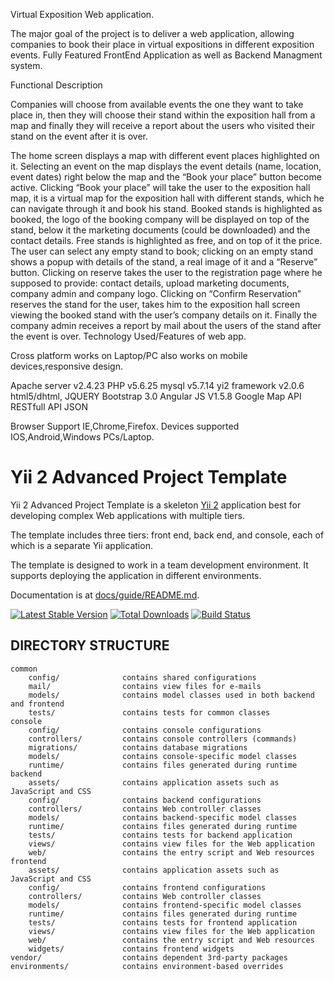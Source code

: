 Virtual Exposition Web application.

The major goal of the project is to deliver a web application, allowing companies to book their place in virtual expositions in different exposition events. Fully Featured FrontEnd Application as well as Backend Managment system.

Functional Description

Companies will choose from available events the one they want to take place in, then they will choose their stand within the exposition hall from a map and finally they will receive a report about the users who visited their stand on the event after it is over.

The home screen displays a map with different event places highlighted on it.
Selecting an event on the map displays the event details (name, location, event dates) right below the map and the “Book your place” button become active.
Clicking “Book your place” will take the user to the exposition hall map, it is a virtual map for the exposition hall with different stands, which he can navigate through it and book his stand.
Booked stands is highlighted as booked, the logo of the booking company will be displayed on top of the stand, below it the marketing documents (could be downloaded) and the contact details.
Free stands is highlighted as free, and on top of it the price.
The user can select any empty stand to book; clicking on an empty stand shows a popup with details of the stand, a real image of it and a “Reserve” button.
Clicking on reserve takes the user to the registration page where he supposed to provide: contact details, upload marketing documents, company admin and company logo.
Clicking on “Confirm Reservation” reserves the stand for the user, takes him to the exposition hall screen viewing the booked stand with the user’s company details on it.
Finally the company admin receives a report by mail about the users of the stand after the event is over.
Technology Used/Features of web app.

Cross platform works on Laptop/PC also works on mobile devices,responsive design.

Apache server v2.4.23 PHP v5.6.25 mysql v5.7.14 yi2 framework v2.0.6 html5/dhtml, JQUERY
Bootstrap 3.0 Angular JS V1.5.8 Google Map API RESTfull API JSON

Browser Support IE,Chrome,Firefox. Devices supported IOS,Android,Windows PCs/Laptop.

Yii 2 Advanced Project Template
===============================

Yii 2 Advanced Project Template is a skeleton [Yii 2](http://www.yiiframework.com/) application best for
developing complex Web applications with multiple tiers.

The template includes three tiers: front end, back end, and console, each of which
is a separate Yii application.

The template is designed to work in a team development environment. It supports
deploying the application in different environments.

Documentation is at [docs/guide/README.md](docs/guide/README.md).

[![Latest Stable Version](https://poser.pugx.org/yiisoft/yii2-app-advanced/v/stable.png)](https://packagist.org/packages/yiisoft/yii2-app-advanced)
[![Total Downloads](https://poser.pugx.org/yiisoft/yii2-app-advanced/downloads.png)](https://packagist.org/packages/yiisoft/yii2-app-advanced)
[![Build Status](https://travis-ci.org/yiisoft/yii2-app-advanced.svg?branch=master)](https://travis-ci.org/yiisoft/yii2-app-advanced)

DIRECTORY STRUCTURE
-------------------

```
common
    config/              contains shared configurations
    mail/                contains view files for e-mails
    models/              contains model classes used in both backend and frontend
    tests/               contains tests for common classes    
console
    config/              contains console configurations
    controllers/         contains console controllers (commands)
    migrations/          contains database migrations
    models/              contains console-specific model classes
    runtime/             contains files generated during runtime
backend
    assets/              contains application assets such as JavaScript and CSS
    config/              contains backend configurations
    controllers/         contains Web controller classes
    models/              contains backend-specific model classes
    runtime/             contains files generated during runtime
    tests/               contains tests for backend application    
    views/               contains view files for the Web application
    web/                 contains the entry script and Web resources
frontend
    assets/              contains application assets such as JavaScript and CSS
    config/              contains frontend configurations
    controllers/         contains Web controller classes
    models/              contains frontend-specific model classes
    runtime/             contains files generated during runtime
    tests/               contains tests for frontend application
    views/               contains view files for the Web application
    web/                 contains the entry script and Web resources
    widgets/             contains frontend widgets
vendor/                  contains dependent 3rd-party packages
environments/            contains environment-based overrides
```
